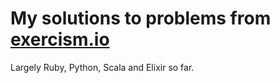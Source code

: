 # My solutions to problems from [exercism.io](http://exercism.io/) 

Largely Ruby, Python, Scala and Elixir so far. 